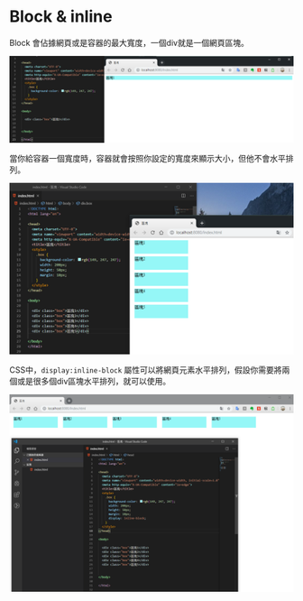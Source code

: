 # Block & inline

Block 會佔據網頁或是容器的最大寬度，一個div就是一個網頁區塊。

![](.gitbook/assets/image%20%2812%29.png)

當你給容器一個寬度時，容器就會按照你設定的寬度來顯示大小，但他不會水平排列。

![](.gitbook/assets/image%20%289%29.png)



CSS中，`display:inline-block` 屬性可以將網頁元素水平排列，假設你需要將兩個或是很多個div區塊水平排列，就可以使用。

![](.gitbook/assets/image%20%283%29.png)

